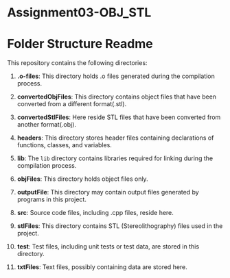 # Assignment03-OBJ_STL
# Folder Structure Readme

This repository contains the following directories:

1. **.o-files**: This directory holds .o files generated during the compilation process.
   
2. **convertedObjFiles**: This directory contains object files that have been converted from a different format(.stl).
   
3. **convertedStlFiles**: Here reside STL files that have been converted from another format(.obj).
   
4. **headers**: This directory stores header files containing declarations of functions, classes, and variables.
   
5. **lib**: The `lib` directory contains libraries required for linking during the compilation process.
   
6. **objFiles**: This directory holds object files only.
   
7. **outputFile**: This directory may contain output files generated by programs in this project.
   
8. **src**: Source code files, including .cpp files, reside here.
   
9. **stlFiles**: This directory contains STL (Stereolithography) files used in the project.
   
10. **test**: Test files, including unit tests or test data, are stored in this directory.
   
11. **txtFiles**: Text files, possibly containing data are stored here.

